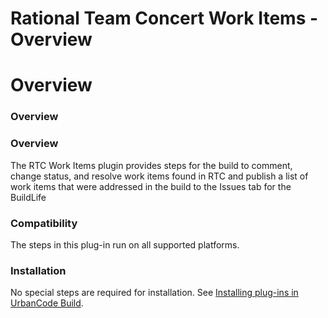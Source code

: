 
Rational Team Concert Work Items - Overview
===========================================

# Overview


### Overview




### Overview

The RTC Work Items plugin provides steps for the build to comment, change status, and resolve work items found in RTC and publish a list of work items that were addressed in the build to the Issues tab for the BuildLife

### Compatibility

The steps in this plug-in run on all supported platforms.

### Installation

No special steps are required for installation. See [Installing plug-ins in UrbanCode Build](http://www-01.ibm.com/support/knowledgecenter/#!/SS8NMD_6.1.0/com.ibm.ucbuild.doc/topics/plugin_ch.html "Installing plug-ins in UrbanCode Build").

